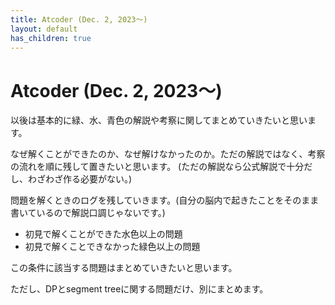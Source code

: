 ```yaml
---
title: Atcoder (Dec. 2, 2023〜)
layout: default
has_children: true
---
```


# Atcoder (Dec. 2, 2023〜)

以後は基本的に緑、水、青色の解説や考察に関してまとめていきたいと思います。

なぜ解くことができたのか、なぜ解けなかったのか。ただの解説ではなく、考察の流れを順に残して置きたいと思います。
(ただの解説なら公式解説で十分だし、わざわざ作る必要がない。)

問題を解くときのログを残していきます。(自分の脳内で起きたことをそのまま書いているので解説口調じゃないです。)

- 初見で解くことができた水色以上の問題
- 初見で解くことできなかった緑色以上の問題

この条件に該当する問題はまとめていきたいと思います。

ただし、DPとsegment treeに関する問題だけ、別にまとめます。

